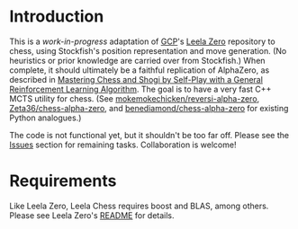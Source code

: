 # Introduction

This is a _work-in-progress_ adaptation of [GCP](https://github.com/gcp)'s [Leela Zero](https://github.com/gcp/leela-zero/) repository to chess, using Stockfish's position representation and move generation. (No heuristics or prior knowledge are carried over from Stockfish.) When complete, it should ultimately be a faithful replication of AlphaZero, as described in [Mastering Chess and Shogi by Self-Play with a General Reinforcement Learning Algorithm](https://arxiv.org/abs/1712.01815). The goal is to have a very fast C++ MCTS utility for chess. (See [mokemokechicken/reversi-alpha-zero](https://github.com/mokemokechicken/reversi-alpha-zero), [Zeta36/chess-alpha-zero](https://github.com/Zeta36/chess-alpha-zero), and [benediamond/chess-alpha-zero](https://github.com/benediamond/chess-alpha-zero/) for existing Python analogues.)

The code is not functional yet, but it shouldn't be too far off. Please see the [Issues](https://github.com/benediamond/leela-chess/issues) section for remaining tasks. Collaboration is welcome!

# Requirements

Like Leela Zero, Leela Chess requires boost and BLAS, among others. Please see Leela Zero's [README](https://github.com/gcp/leela-zero/blob/master/README.md) for details.
